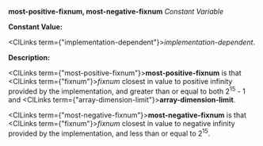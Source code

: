 **most-positive-fixnum, most-negative-fixnum** *Constant Variable*

**Constant Value:**

<ClLinks  term={"implementation-dependent"}><i>implementation-dependent</i></ClLinks>.

**Description:**

<ClLinks  term={"most-positive-fixnum"}><b>most-positive-fixnum</b></ClLinks> is that <ClLinks  term={"fixnum"}><i>fixnum</i></ClLinks> closest in value to positive infinity provided by the implementation, and greater than or equal to both 2<sup>15</sup> - 1 and <ClLinks  term={"array-dimension-limit"}><b>array-dimension-limit</b></ClLinks>.

<ClLinks  term={"most-negative-fixnum"}><b>most-negative-fixnum</b></ClLinks> is that <ClLinks  term={"fixnum"}><i>fixnum</i></ClLinks> closest in value to negative infinity provided by the implementation, and less than or equal to 2<sup>15</sup>.
